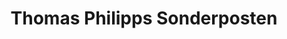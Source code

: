 ---
title: "Thomas Philipps Sonderposten"
url: /peitz/thomas-philipps-sonderposten/
shop: Kramladen
---